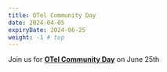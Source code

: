 ```yaml
---
title: OTel Community Day
date: 2024-04-05
expiryDate: 2024-06-25
weight: -1 # top
---
```


<i class="fas fa-bullhorn"></i> Join us for
[**OTel Community Day**](https://events.linuxfoundation.org/open-telemetry-community-day/)
on June 25th
